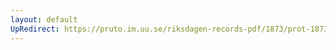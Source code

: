 ```yaml
---
layout: default
UpRedirect: https://pruto.im.uu.se/riksdagen-records-pdf/1873/prot-1873--ak--510/prot-1873--ak--510_007.pdf
---
```


